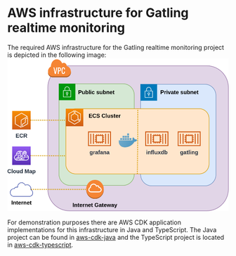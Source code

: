 # AWS infrastructure for Gatling realtime monitoring
The required AWS infrastructure for the Gatling realtime monitoring project is depicted in the following image:
![AWS infrastructure](../doc/images/gatling-realtime-monitoring-infrastructure.png "AWS infrastructure for Gatling realtime monitoring.") 

For demonstration purposes there are AWS CDK application implementations for this infrastructure in Java and TypeScript.
The Java project can be found in [aws-cdk-java](aws-cdk-java) and the TypeScript project is located in [aws-cdk-typescript](aws-cdk-typescript).
